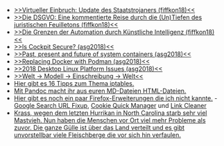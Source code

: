 * [>>Virtueller Einbruch: Update des Staatstrojaners (fiffkon18)<<](https://cdn.media.ccc.de/events/fiffkon/2018/h264-hd/fiffkon18-30-deu-Virtueller_Einbruch_Update_des_Staatstrojaners_hd.mp4)
* [>>Die DSGVO: Eine kommentierte Reise durch die (Un)Tiefen des juristischen Feuilletons (fiffkon18)<<](https://cdn.media.ccc.de/events/fiffkon/2018/h264-hd/fiffkon18-6-deu-Die_DSGVO_Eine_kommentierte_Reise_durch_die_Un_Tiefen_des_juristischen_Feuilletons_hd.mp4)
* [>>Die Grenzen der Automation durch Künstliche Intelligenz (fiffkon18)<<](https://cdn.media.ccc.de/events/fiffkon/2018/h264-hd/fiffkon18-4-deu-Die_Grenzen_der_Automation_durch_Kuenstliche_Intelligenz_hd.mp4)
* [>>Is Cockpit Secure? (asg2018)<<](https://cdn.media.ccc.de/events/all_systems_go/2018/h264-hd/asg2018-231-eng-Is_Cockpit_Secure_hd.mp4)
* [>>Past, present and future of system containers (asg2018)<<](https://cdn.media.ccc.de/events/all_systems_go/2018/h264-hd/asg2018-224-eng-Past_present_and_future_of_system_containers_hd.mp4)
* [>>Replacing Docker with Podman (asg2018)<<](https://cdn.media.ccc.de/events/all_systems_go/2018/h264-hd/asg2018-177-eng-Replacing_Docker_with_Podman_hd.mp4)
* [>>2018 Desktop Linux Platform Issues (asg2018)<<](https://cdn.media.ccc.de/events/all_systems_go/2018/h264-hd/asg2018-174-eng-2018_Desktop_Linux_Platform_Issues_hd.mp4)
* [>>Welt -> Modell -> Einschreibung -> Welt<<](https://cdn.media.ccc.de/events/fiffkon/2018/h264-hd/fiffkon18-10-deu-Welt_-_Modell_-_Einschreibung_-_Welt_hd.mp4)
* [Hier gibt es 16 Tipps zum Thema iptables.](https://opensource.com/article/18/10/iptables-tips-and-tricks)
* [Mit Pandoc macht ihr aus euren MD-Dateien HTML-Dateien.](https://opensource.com/article/18/10/book-to-website-epub-using-pandoc)
* [Hier gibt es noch ein paar Firefox-Erweiterungen die ich nicht kannte.](https://utcc.utoronto.ca/~cks/space/blog/web/Firefox64Addons) - [Google Search URL Fixup](https://addons.mozilla.org/en-US/firefox/addon/google-search-url-fixup/), [Cookie Quick Manager](https://addons.mozilla.org/en-US/firefox/addon/cookie-quick-manager/) und [Link Cleaner](https://addons.mozilla.org/en-US/firefox/addon/link-cleaner/)
* [Krass, wegen dem letzten Hurrikan in North Carolina starb sehr viel Mastvieh. Nun haben die Menschen vor Ort viel mehr Probleme als zuvor. Die ganze Gülle ist über das Land verteilt und es gibt unvorstellbar viele Fleischberge die vor sich hin verfaulen.](https://netzfrauen.org/2018/10/01/us/)
